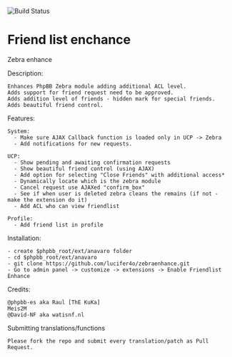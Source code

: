 ![Build Status](https://travis-ci.org/lucifer4o/zebraenhance.svg?branch=master)

Friend list enchance
============

Zebra enhance

  Description:

    Enhances PhpBB Zebra module adding additional ACL level.
    Adds support for friend request need to be approved.
    Adds addition level of friends - hidden mark for special friends.
    Adds beautiful friend control.

  Features:

    System:
      - Make sure AJAX Callback function is loaded only in UCP -> Zebra
      - Add notifications for new requests.

    UCP:
      - Show pending and awaiting confirmation requests
      - Show beautiful friend control (using AJAX)
      - Add option for selecting "Close Friends" with additional access*
      - Dynamically locate which is the zebra module
      - Cancel request use AJAXed "confirm_box"
      - See if when user is deleted zebra cleans the remains (if not - make the extension do it)
      - Add ACL who can view friendlist

    Profile:
      - Add friend list in profile

  Installation:

    - create $phpbb_root/ext/anavaro folder
    - cd $phpbb_root/ext/anavaro
    - git clone https://github.com/lucifer4o/zebraenhance.git
    - Go to admin panel -> customize -> extensions -> Enable Friendlist Enhance

  Credits:

    @phpbb-es aka Raul [ThE KuKa]
    Meis2M
    @David-NF aka watisnf.nl

    
  Submitting translations/functions
    
    Please fork the repo and submit every translation/patch as Pull Request.

